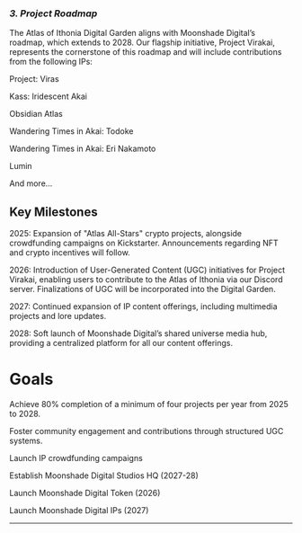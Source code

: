 ### _3. Project Roadmap_

The Atlas of Ithonia Digital Garden aligns with Moonshade Digital’s roadmap, which extends to 2028. Our flagship initiative, Project Virakai, represents the cornerstone of this roadmap and will include contributions from the following IPs:

Project: Viras

Kass: Iridescent Akai

Obsidian Atlas

Wandering Times in Akai: Todoke

Wandering Times in Akai: Eri Nakamoto

Lumin

And more...

## Key Milestones

2025: Expansion of "Atlas All-Stars" crypto projects, alongside crowdfunding campaigns on Kickstarter. Announcements regarding NFT and crypto incentives will follow.

2026: Introduction of User-Generated Content (UGC) initiatives for Project Virakai, enabling users to contribute to the Atlas of Ithonia via our Discord server. Finalizations of UGC will be incorporated into the Digital Garden.

2027: Continued expansion of IP content offerings, including multimedia projects and lore updates.

2028: Soft launch of Moonshade Digital’s shared universe media hub, providing a centralized platform for all our content offerings.

# Goals

Achieve 80% completion of a minimum of four projects per year from 2025 to 2028.

Foster community engagement and contributions through structured UGC systems.

Launch IP crowdfunding campaigns

Establish Moonshade Digital Studios HQ (2027-28)

Launch Moonshade Digital Token (2026)

Launch Moonshade Digital IPs (2027)

____




